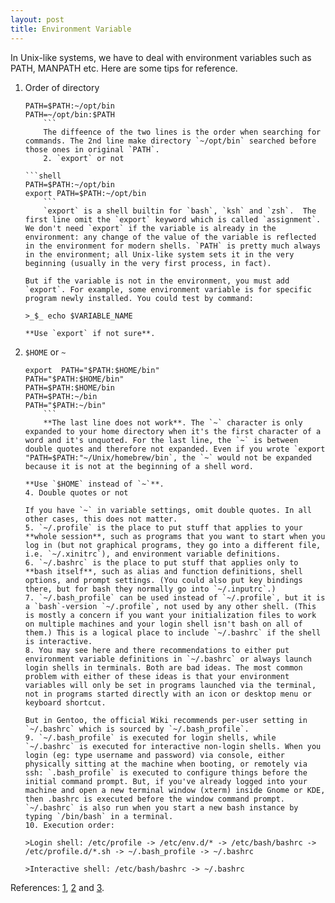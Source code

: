 ```yaml
---
layout: post
title: Environment Variable
---
```

In Unix-like systems, we have to deal with environment variables such as PATH, MANPATH etc. Here are some tips for reference.

1. Order of directory

    ```shell
    PATH=$PATH:~/opt/bin
    PATH=~/opt/bin:$PATH
        ```
	    The diffeence of the two lines is the order when searching for commands. The 2nd line make directory `~/opt/bin` searched before those ones in original `PATH`.
	    2. `export` or not

    ```shell
    PATH=$PATH:~/opt/bin
    export PATH=$PATH:~/opt/bin
        ```
	    `export` is a shell builtin for `bash`, `ksh` and `zsh`.  The first line omit the `export` keyword which is called `assignment`. We don't need `export` if the variable is already in the environment: any change of the value of the variable is reflected in the environment for modern shells. `PATH` is pretty much always in the environment; all Unix-like system sets it in the very beginning (usually in the very first process, in fact).

    But if the variable is not in the environment, you must add `export`. For example, some environment variable is for specific program newly installed. You could test by command:

    >_$_ echo $VARIABLE_NAME

    **Use `export` if not sure**.

3. `$HOME` or `~`

    ```shell
    export  PATH="$PATH:$HOME/bin"
    PATH="$PATH:$HOME/bin"
    PATH=$PATH:$HOME/bin
    PATH=$PATH:~/bin
    PATH="$PATH:~/bin"
        ```
	    **The last line does not work**. The `~` character is only expanded to your home directory when it's the first character of a word and it's unquoted. For the last line, the `~` is between double quotes and therefore not expanded. Even if you wrote `export "PATH=$PATH:"~/Unix/homebrew/bin`, the `~` would not be expanded because it is not at the beginning of a shell word.

    **Use `$HOME` instead of `~`**.
    4. Double quotes or not

    If you have `~` in variable settings, omit double quotes. In all other cases, this does not matter.
    5. `~/.profile` is the place to put stuff that applies to your **whole session**, such as programs that you want to start when you log in (but not graphical programs, they go into a different file, i.e. `~/.xinitrc`), and environment variable definitions.
    6. `~/.bashrc` is the place to put stuff that applies only to **bash itself**, such as alias and function definitions, shell options, and prompt settings. (You could also put key bindings there, but for bash they normally go into `~/.inputrc`.)
    7. `~/.bash_profile` can be used instead of `~/.profile`, but it is a `bash`-version `~/.profile`, not used by any other shell. (This is mostly a concern if you want your initialization files to work on multiple machines and your login shell isn't bash on all of them.) This is a logical place to include `~/.bashrc` if the shell is interactive.
    8. You may see here and there recommendations to either put environment variable definitions in `~/.bashrc` or always launch login shells in terminals. Both are bad ideas. The most common problem with either of these ideas is that your environment variables will only be set in programs launched via the terminal, not in programs started directly with an icon or desktop menu or keyboard shortcut.

    But in Gentoo, the official Wiki recommends per-user setting in `~/.bashrc` which is sourced by `~/.bash_profile`.
    9. `~/.bash_profile` is executed for login shells, while `~/.bashrc` is executed for interactive non-login shells. When you login (eg: type username and password) via console, either physically sitting at the machine when booting, or remotely via ssh: `.bash_profile` is executed to configure things before the initial command prompt. But, if you've already logged into your machine and open a new terminal window (xterm) inside Gnome or KDE, then .bashrc is executed before the window command prompt. `~/.bashrc` is also run when you start a new bash instance by typing `/bin/bash` in a terminal.
    10. Execution order:

    >Login shell: /etc/profile -> /etc/env.d/* -> /etc/bash/bashrc -> /etc/profile.d/*.sh -> ~/.bash_profile -> ~/.bashrc

    >Interactive shell: /etc/bash/bashrc -> ~/.bashrc

References: [1], [2] and [3].


[1]:http://unix.stackexchange.com/a/26059
[2]:http://superuser.com/a/183980
[3]:http://unix.stackexchange.com/a/25704
